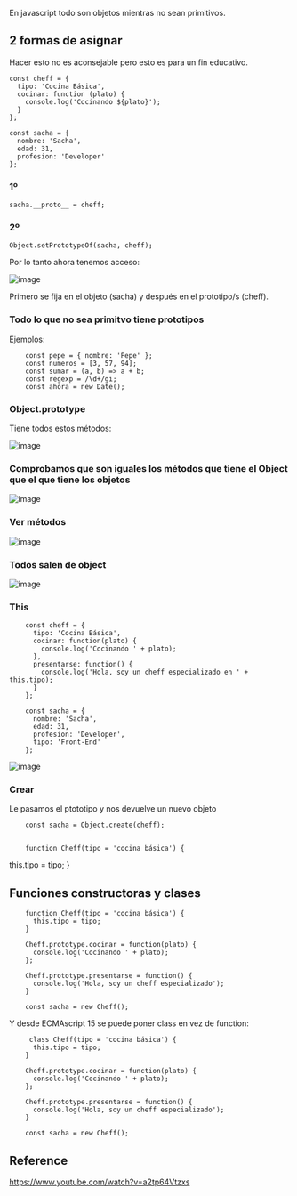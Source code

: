 En javascript todo son objetos mientras no sean primitivos.


## 2 formas de asignar
Hacer esto no es aconsejable pero esto es para un fin educativo.

    const cheff = {
      tipo: 'Cocina Básica',
      cocinar: function (plato) {
        console.log('Cocinando ${plato}');
      }
    };
    
    const sacha = {
      nombre: 'Sacha',
      edad: 31,
      profesion: 'Developer'
    };

### 1º
    sacha.__proto__ = cheff;

### 2º
    Object.setPrototypeOf(sacha, cheff);

Por lo tanto ahora tenemos acceso:

![image](https://github.com/user-attachments/assets/18e570d2-7eb9-4f13-924a-25eda1543702)


Primero se fija en el objeto (sacha) y después en el prototipo/s (cheff).

### Todo lo que no sea primitvo tiene prototipos
Ejemplos:

        const pepe = { nombre: 'Pepe' };
        const numeros = [3, 57, 94];
        const sumar = (a, b) => a + b;
        const regexp = /\d+/gi;
        const ahora = new Date();

### Object.prototype
Tiene todos estos métodos:

![image](https://github.com/user-attachments/assets/98f894a8-6d54-463c-8ca3-a95dde4f1235)

### Comprobamos que son iguales los métodos que tiene el Object que el que tiene los objetos

![image](https://github.com/user-attachments/assets/e3989088-79c5-483e-8026-d5ddf88e179f)

### Ver métodos

![image](https://github.com/user-attachments/assets/b1f81c5a-2bab-4c60-8a3e-a0623d098aac)

### Todos salen de object
![image](https://github.com/user-attachments/assets/dcc0ef39-2376-4d45-950e-1445a3e6ec86)

### This

        const cheff = {
          tipo: 'Cocina Básica',
          cocinar: function(plato) {
            console.log('Cocinando ' + plato);
          },
          presentarse: function() {
            console.log('Hola, soy un cheff especializado en ' + this.tipo);
          }
        };
        
        const sacha = {
          nombre: 'Sacha',
          edad: 31,
          profesion: 'Developer',
          tipo: 'Front-End'
        };

![image](https://github.com/user-attachments/assets/ac48636b-fa80-4814-ab1e-737a0fef5703)



### Crear 
Le pasamos el ptototipo y nos devuelve un nuevo objeto

        const sacha = Object.create(cheff);


        function Cheff(tipo = 'cocina básica') {
  this.tipo = tipo;
}


## Funciones constructoras y clases

        function Cheff(tipo = 'cocina básica') {
          this.tipo = tipo;
        }
        
        Cheff.prototype.cocinar = function(plato) {
          console.log('Cocinando ' + plato);
        };
        
        Cheff.prototype.presentarse = function() {
          console.log('Hola, soy un cheff especializado');
        }
        
        const sacha = new Cheff();

 Y desde ECMAscript 15 se puede poner class en vez de function:
 
         class Cheff(tipo = 'cocina básica') {
          this.tipo = tipo;
        }
        
        Cheff.prototype.cocinar = function(plato) {
          console.log('Cocinando ' + plato);
        };
        
        Cheff.prototype.presentarse = function() {
          console.log('Hola, soy un cheff especializado');
        }
        
        const sacha = new Cheff();
        
## Reference
https://www.youtube.com/watch?v=a2tp64Vtzxs
